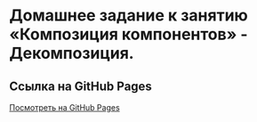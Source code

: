 # Домашнее задание к занятию «Композиция компонентов» - Декомпозиция.

## Ссылка на GitHub Pages
[Посмотреть на GitHub Pages](https://chernikov-frontend.github.io/decomposition/)
